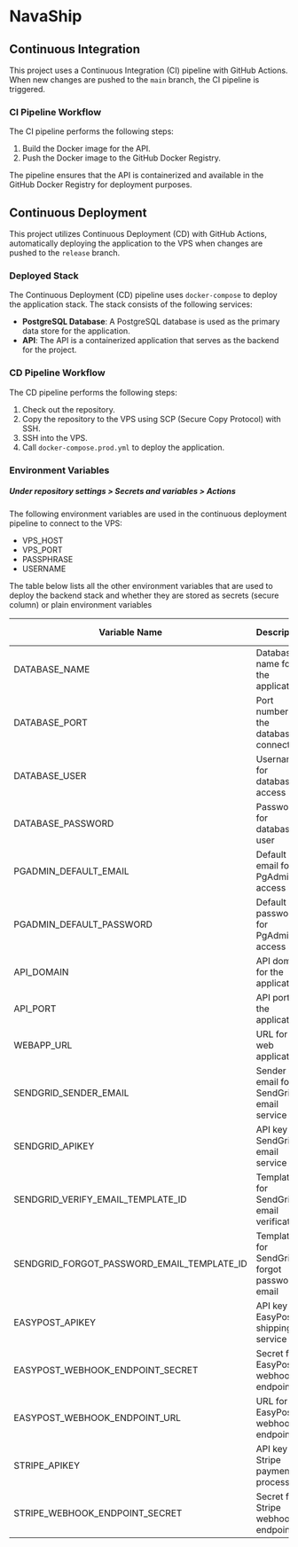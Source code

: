 # NavaShip

## Continuous Integration

This project uses a Continuous Integration (CI) pipeline with GitHub Actions. When new changes are pushed to the `main` branch, the CI pipeline is triggered.

### CI Pipeline Workflow

The CI pipeline performs the following steps:

1. Build the Docker image for the API.
2. Push the Docker image to the GitHub Docker Registry.

The pipeline ensures that the API is containerized and available in the GitHub Docker Registry for deployment purposes.

## Continuous Deployment

This project utilizes Continuous Deployment (CD) with GitHub Actions, automatically deploying the application to the VPS when changes are pushed to the `release` branch.

### Deployed Stack

The Continuous Deployment (CD) pipeline uses `docker-compose` to deploy the application stack. The stack consists of the following services:

- **PostgreSQL Database**: A PostgreSQL database is used as the primary data store for the application.
- **API**: The API is a containerized application that serves as the backend for the project.

### CD Pipeline Workflow

The CD pipeline performs the following steps:

1. Check out the repository.
2. Copy the repository to the VPS using SCP (Secure Copy Protocol) with SSH.
3. SSH into the VPS.
4. Call `docker-compose.prod.yml` to deploy the application.

### Environment Variables
##### Under repository settings > Secrets and variables > Actions

The following environment variables are used in the continuous deployment pipeline to connect to the VPS:

- VPS_HOST
- VPS_PORT
- PASSPHRASE
- USERNAME

The table below lists all the other environment variables that are used to deploy the backend stack and whether they are stored as secrets (secure column) or plain environment variables 

| Variable Name                        | Description                                         | Secured | Dev Only |
|--------------------------------------|-----------------------------------------------------|---------|----------------------|
| DATABASE_NAME                        | Database name for the application                   |         |                      |
| DATABASE_PORT                        | Port number for the database connection             |         |                      |
| DATABASE_USER                        | Username for database access                        |         |                      |
| DATABASE_PASSWORD                    | Password for database user                          |   ✓     |                      |
| PGADMIN_DEFAULT_EMAIL               | Default email for PgAdmin access                    |         |         ✓            |
| PGADMIN_DEFAULT_PASSWORD            | Default password for PgAdmin access                 |   ✓     |         ✓            |
| API_DOMAIN                          | API domain for the application                      |         |                      |
| API_PORT                            | API port for the application                        |         |                      |
| WEBAPP_URL                          | URL for the web application                         |         |                      |
| SENDGRID_SENDER_EMAIL               | Sender email for SendGrid email service             |         |                      |
| SENDGRID_APIKEY                     | API key for SendGrid email service                  |   ✓     |                      |
| SENDGRID_VERIFY_EMAIL_TEMPLATE_ID   | Template ID for SendGrid email verification         |   ✓     |                      |
| SENDGRID_FORGOT_PASSWORD_EMAIL_TEMPLATE_ID | Template ID for SendGrid forgot password email  |   ✓     |                      |
| EASYPOST_APIKEY                     | API key for EasyPost shipping service               |   ✓     |                      |
| EASYPOST_WEBHOOK_ENDPOINT_SECRET    | Secret for EasyPost webhook endpoint                |   ✓     |                      |
| EASYPOST_WEBHOOK_ENDPOINT_URL       | URL for EasyPost webhook endpoint                   |         |                      |
| STRIPE_APIKEY                       | API key for Stripe payment processing               |   ✓     |                      |
| STRIPE_WEBHOOK_ENDPOINT_SECRET      | Secret for Stripe webhook endpoint                  |   ✓     |                      |

